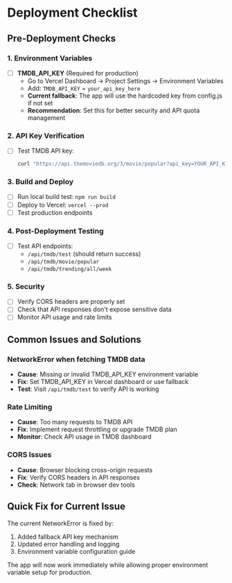 # Deployment Checklist

## Pre-Deployment Checks

### 1. Environment Variables
- [ ] **TMDB_API_KEY** (Required for production)
  - Go to Vercel Dashboard → Project Settings → Environment Variables
  - Add: `TMDB_API_KEY` = `your_api_key_here`
  - **Current fallback**: The app will use the hardcoded key from config.js if not set
  - **Recommendation**: Set this for better security and API quota management

### 2. API Key Verification
- [ ] Test TMDB API key: 
  ```bash
  curl "https://api.themoviedb.org/3/movie/popular?api_key=YOUR_API_KEY"
  ```

### 3. Build and Deploy
- [ ] Run local build test: `npm run build`
- [ ] Deploy to Vercel: `vercel --prod`
- [ ] Test production endpoints

### 4. Post-Deployment Testing
- [ ] Test API endpoints:
  - `/api/tmdb/test` (should return success)
  - `/api/tmdb/movie/popular`
  - `/api/tmdb/trending/all/week`

### 5. Security
- [ ] Verify CORS headers are properly set
- [ ] Check that API responses don't expose sensitive data
- [ ] Monitor API usage and rate limits

## Common Issues and Solutions

### NetworkError when fetching TMDB data
- **Cause**: Missing or invalid TMDB_API_KEY environment variable
- **Fix**: Set TMDB_API_KEY in Vercel dashboard or use fallback
- **Test**: Visit `/api/tmdb/test` to verify API is working

### Rate Limiting
- **Cause**: Too many requests to TMDB API
- **Fix**: Implement request throttling or upgrade TMDB plan
- **Monitor**: Check API usage in TMDB dashboard

### CORS Issues
- **Cause**: Browser blocking cross-origin requests
- **Fix**: Verify CORS headers in API responses
- **Check**: Network tab in browser dev tools

## Quick Fix for Current Issue

The current NetworkError is fixed by:
1. Added fallback API key mechanism
2. Updated error handling and logging
3. Environment variable configuration guide

The app will now work immediately while allowing proper environment variable setup for production. 